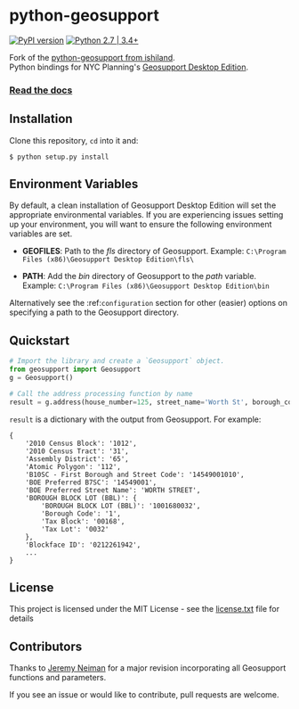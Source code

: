 # python-geosupport 

[![PyPI version](https://img.shields.io/pypi/v/python-geosupport.svg)](https://pypi.python.org/pypi/python-geosupport/) [![Python 2.7 | 3.4+](https://img.shields.io/badge/python-2.7%20%7C%203.4+-blue.svg)](https://www.python.org/downloads/release/python-360/) 

Fork of the [python-geosupport from ishiland](https://github.com/ishiland/python-geosupport).\
Python bindings for NYC Planning's [Geosupport Desktop Edition](https://www1.nyc.gov/site/planning/data-maps/open-data/dwn-gde-home.page).

### [Read the docs](https://python-geosupport.readthedocs.io/en/latest/) 

## Installation

Clone this repository, `cd` into it and:

```commandline
$ python setup.py install
```

## Environment Variables

By default, a clean installation of Geosupport Desktop Edition will set the appropriate environmental variables. If you are experiencing issues setting up your environment, you will want to ensure the following environment variables are set.

- **GEOFILES**: Path to the *fls* directory of Geosupport. Example: ``C:\Program Files (x86)\Geosupport Desktop Edition\fls\``

- **PATH**: Add the *bin* directory of Geosupport to the *path* variable. Example: ``C:\Program Files (x86)\Geosupport Desktop Edition\bin``

Alternatively see the :ref:`configuration` section for other (easier) options on specifying a path to the Geosupport directory.

## Quickstart

```python
# Import the library and create a `Geosupport` object.
from geosupport import Geosupport
g = Geosupport()

# Call the address processing function by name
result = g.address(house_number=125, street_name='Worth St', borough_code='Mn')
```

`result` is a dictionary with the output from Geosupport. For example:

```
{
    '2010 Census Block': '1012',
    '2010 Census Tract': '31',
    'Assembly District': '65',
    'Atomic Polygon': '112',
    'B10SC - First Borough and Street Code': '14549001010',
    'BOE Preferred B7SC': '14549001',
    'BOE Preferred Street Name': 'WORTH STREET',
    'BOROUGH BLOCK LOT (BBL)': {
        'BOROUGH BLOCK LOT (BBL)': '1001680032',
        'Borough Code': '1',
        'Tax Block': '00168',
        'Tax Lot': '0032'
    },
    'Blockface ID': '0212261942',
    ...
}
```

## License

This project is licensed under the MIT License - see the [license.txt](license.txt) file for details

## Contributors
Thanks to [Jeremy Neiman](https://github.com/docmarionum1) for a major revision incorporating all Geosupport functions and parameters.

If you see an issue or would like to contribute, pull requests are welcome.
